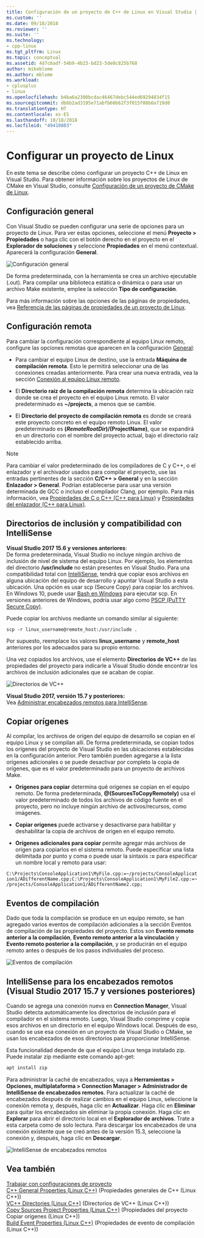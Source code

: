 ```yaml
---
title: Configuración de un proyecto de C++ de Linux en Visual Studio | Microsoft Docs
ms.custom: ''
ms.date: 09/18/2018
ms.reviewer: ''
ms.suite: ''
ms.technology:
- cpp-linux
ms.tgt_pltfrm: Linux
ms.topic: conceptual
ms.assetid: 4d7c6adf-54b9-4b23-bd23-5de0c825b768
author: mikeblome
ms.author: mblome
ms.workload:
- cplusplus
- linux
ms.openlocfilehash: b4ba6a2300bcdac46467debc544ed69294834f15
ms.sourcegitcommit: db6b2ad3195e71abfb60b62f3f015f08b0a719d0
ms.translationtype: HT
ms.contentlocale: es-ES
ms.lasthandoff: 10/18/2018
ms.locfileid: "49410803"
---
```

# <a name="configure-a-linux-project"></a>Configurar un proyecto de Linux

En este tema se describe cómo configurar un proyecto C++ de Linux en Visual Studio. Para obtener información sobre los proyectos de Linux de CMake en Visual Studio, consulte [Configuración de un proyecto de CMake de Linux](cmake-linux-project.md).

## <a name="general-settings"></a>Configuración general

Con Visual Studio se pueden configurar una serie de opciones para un proyecto de Linux.  Para ver estas opciones, seleccione el menú **Proyecto > Propiedades** o haga clic con el botón derecho en el proyecto en el **Explorador de soluciones** y seleccione **Propiedades** en el menú contextual. Aparecerá la configuración **General**.

![Configuración general](media/settings_general.png)

De forma predeterminada, con la herramienta se crea un archivo ejecutable (.out).  Para compilar una biblioteca estática o dinámica o para usar un archivo Make existente, emplee la selección **Tipo de configuración**.

Para más información sobre las opciones de las páginas de propiedades, vea [Referencia de las páginas de propiedades de un proyecto de Linux](prop-pages-linux.md).

## <a name="remote-settings"></a>Configuración remota

Para cambiar la configuración correspondiente al equipo Linux remoto, configure las opciones remotas que aparecen en la configuración [General](prop-pages/general-linux.md):

- Para cambiar el equipo Linux de destino, use la entrada **Máquina de compilación remota**.  Esto le permitirá seleccionar una de las conexiones creadas anteriormente.  Para crear una nueva entrada, vea la sección [Conexión al equipo Linux remoto](connect-to-your-remote-linux-computer.md).

- El **Directorio raíz de la compilación remota** determina la ubicación raíz donde se crea el proyecto en el equipo Linux remoto.  El valor predeterminado es **~/projects**, a menos que se cambie.

- El **Directorio del proyecto de compilación remota** es donde se creará este proyecto concreto en el equipo remoto Linux.  El valor predeterminado es **$(RemoteRootDir)/$(ProjectName)**, que se expandirá en un directorio con el nombre del proyecto actual, bajo el directorio raíz establecido arriba.

> [!NOTE]
> Para cambiar el valor predeterminado de los compiladores de C y C++, o el enlazador y el archivador usados para compilar el proyecto, use las entradas pertinentes de la sección **C/C++ > General** y en la sección **Enlazador > General**.  Podrían establecerse para usar una versión determinada de GCC o incluso el compilador Clang, por ejemplo. Para más información, vea [Propiedades de C o C++ (C++ para Linux)](prop-pages/c-cpp-linux.md) y [Propiedades del enlazador (C++ para Linux)](prop-pages/linker-linux.md).

## <a name="include-directories-and-intellisense-support"></a>Directorios de inclusión y compatibilidad con IntelliSense

**Visual Studio 2017 15.6 y versiones anteriores**:<br/>
De forma predeterminada, Visual Studio no incluye ningún archivo de inclusión de nivel de sistema del equipo Linux.  Por ejemplo, los elementos del directorio **/usr/include** no están presentes en Visual Studio.
Para una compatibilidad total con [IntelliSense](/visualstudio/ide/using-intellisense), tendrá que copiar esos archivos en alguna ubicación del equipo de desarrollo y apuntar Visual Studio a esta ubicación.  Una opción es usar scp (Secure Copy) para copiar los archivos.  En Windows 10, puede usar [Bash en Windows](https://msdn.microsoft.com/commandline/wsl/about) para ejecutar scp.  En versiones anteriores de Windows, podría usar algo como [PSCP (PuTTY Secure Copy)](http://www.chiark.greenend.org.uk/~sgtatham/putty/download.html).

Puede copiar los archivos mediante un comando similar al siguiente:

`scp -r linux_username@remote_host:/usr/include .`

Por supuesto, reemplace los valores **linux_username** y **remote_host** anteriores por los adecuados para su propio entorno.

Una vez copiados los archivos, use el elemento **Directorios de VC++** de las propiedades del proyecto para indicarle a Visual Studio dónde encontrar los archivos de inclusión adicionales que se acaban de copiar.

![Directorios de VC++](media/settings_directories.png)

**Visual Studio 2017, versión 15.7 y posteriores:**<br/>
Vea [Administrar encabezados remotos para IntelliSense](#remote_intellisense).

## <a name="copy-sources"></a>Copiar orígenes

Al compilar, los archivos de origen del equipo de desarrollo se copian en el equipo Linux y se compilan allí.  De forma predeterminada, se copian todos los orígenes del proyecto de Visual Studio en las ubicaciones establecidas en la configuración anterior.  Pero también pueden agregarse a la lista orígenes adicionales o se puede desactivar por completo la copia de orígenes, que es el valor predeterminado para un proyecto de archivos Make.

- **Orígenes para copiar** determina qué orígenes se copian en el equipo remoto.  De forma predeterminada, **\@(SourcesToCopyRemotely)** usa el valor predeterminado de todos los archivos de código fuente en el proyecto, pero no incluye ningún archivo de activos/recursos, como imágenes.

- **Copiar orígenes** puede activarse y desactivarse para habilitar y deshabilitar la copia de archivos de origen en el equipo remoto.

- **Orígenes adicionales para copiar** permite agregar más archivos de origen para copiarlos en el sistema remoto.  Puede especificar una lista delimitada por punto y coma o puede usar la sintaxis **:=** para especificar un nombre local y remoto para usar:

`C:\Projects\ConsoleApplication1\MyFile.cpp:=~/projects/ConsoleApplication1/ADifferentName.cpp;C:\Projects\ConsoleApplication1\MyFile2.cpp:=~/projects/ConsoleApplication1/ADifferentName2.cpp;`

## <a name="build-events"></a>Eventos de compilación

Dado que toda la compilación se produce en un equipo remoto, se han agregado varios eventos de compilación adicionales a la sección Eventos de compilación de las propiedades del proyecto.  Estos son **Evento remoto anterior a la compilación**, **Evento remoto anterior a la vinculación** y **Evento remoto posterior a la compilación**, y se producirán en el equipo remoto antes o después de los pasos individuales del proceso.

![Eventos de compilación](media/settings_buildevents.png)

## <a name="remote_intellisense"></a> IntelliSense para los encabezados remotos (Visual Studio 2017 15.7 y versiones posteriores)

Cuando se agrega una conexión nueva en **Connection Manager**, Visual Studio detecta automáticamente los directorios de inclusión para el compilador en el sistema remoto. Luego, Visual Studio comprime y copia esos archivos en un directorio en el equipo Windows local. Después de eso, cuando se use esa conexión en un proyecto de Visual Studio o CMake, se usan los encabezados de esos directorios para proporcionar IntelliSense.

Esta funcionalidad depende de que el equipo Linux tenga instalado zip. Puede instalar zip mediante este comando apt-get:

```cmd
apt install zip
```

Para administrar la caché de encabezados, vaya a **Herramientas > Opciones, multiplataforma > Connection Manager > Administrador de IntelliSense de encabezados remotos**. Para actualizar la caché de encabezados después de realizar cambios en el equipo Linux, seleccione la conexión remota y, después, haga clic en **Actualizar**. Haga clic en **Eliminar** para quitar los encabezados sin eliminar la propia conexión. Haga clic en **Explorar** para abrir el directorio local en el **Explorador de archivos**. Trate a esta carpeta como de solo lectura. Para descargar los encabezados de una conexión existente que se creó antes de la versión 15.3, seleccione la conexión y, después, haga clic en **Descargar**.

![IntelliSense de encabezados remotos](media/remote-header-intellisense.png)

## <a name="see-also"></a>Vea también

[Trabajar con configuraciones de proyecto](../ide/working-with-project-properties.md)<br/>
[C++ General Properties (Linux C++)](../linux/prop-pages/general-linux.md) (Propiedades generales de C++ (Linux C++))<br/>
[VC++ Directories (Linux C++)](../linux/prop-pages/directories-linux.md) (Directorios de VC++ (Linux C++))<br/>
[Copy Sources Project Properties (Linux C++)](../linux/prop-pages/copy-sources-project.md) (Propiedades del proyecto Copiar orígenes (Linux C++))<br/>
[Build Event Properties (Linux C++)](../linux/prop-pages/build-events-linux.md) (Propiedades de evento de compilación (Linux C++))